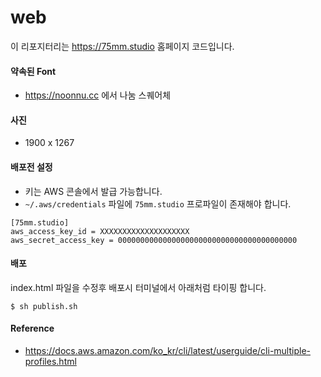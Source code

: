 # web

이 리포지터리는 https://75mm.studio 홈페이지 코드입니다.

#### 약속된 Font
- https://noonnu.cc 에서 나눔 스퀘어체

#### 사진
- 1900 x 1267

#### 배포전 설정
- 키는 AWS 콘솔에서 발급 가능합니다.
- `~/.aws/credentials` 파일에 `75mm.studio` 프로파일이 존재해야 합니다.

```
[75mm.studio]
aws_access_key_id = XXXXXXXXXXXXXXXXXXXX
aws_secret_access_key = 0000000000000000000000000000000000000000
```

#### 배포
index.html 파일을 수정후 배포시 터미널에서 아래처럼 타이핑 합니다.
```
$ sh publish.sh
```

#### Reference
- https://docs.aws.amazon.com/ko_kr/cli/latest/userguide/cli-multiple-profiles.html
